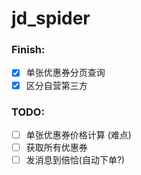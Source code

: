 # jd_spider



### Finish:

- [x] 单张优惠券分页查询
- [x] 区分自营第三方

### TODO:

- [ ] 单张优惠券价格计算  (难点)
- [ ] 获取所有优惠券 
- [ ] 发消息到倍恰(自动下单?)